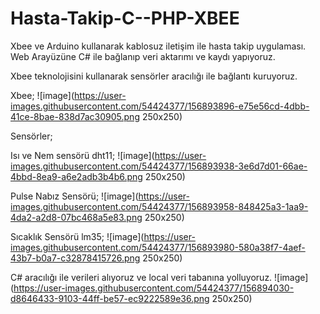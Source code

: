 # Hasta-Takip-C--PHP-XBEE
Xbee  ve Arduino kullanarak kablosuz iletişim ile hasta takip uygulaması. Web Arayüzüne C# ile bağlanıp veri aktarımı ve kaydı yapıyoruz.



Xbee teknolojisini kullanarak sensörler aracılığı ile bağlantı kuruyoruz.

Xbee;
![image](https://user-images.githubusercontent.com/54424377/156893896-e75e56cd-4dbb-41ce-8bae-838d7ac30905.png 250x250)

Sensörler;

Isı ve Nem sensörü dht11;
![image](https://user-images.githubusercontent.com/54424377/156893938-3e6d7d01-66ae-4bbd-8ea9-a6e2adb3b4b6.png 250x250)

Pulse Nabız Sensörü;
![image](https://user-images.githubusercontent.com/54424377/156893958-848425a3-1aa9-4da2-a2d8-07bc468a5e83.png 250x250)

Sıcaklık Sensörü lm35;
![image](https://user-images.githubusercontent.com/54424377/156893980-580a38f7-4aef-43b7-b0a7-c32878415726.png 250x250)


C# aracılığı ile verileri alıyoruz ve local veri tabanına yolluyoruz.
![image](https://user-images.githubusercontent.com/54424377/156894030-d8646433-9103-44ff-be57-ec9222589e36.png 250x250)


